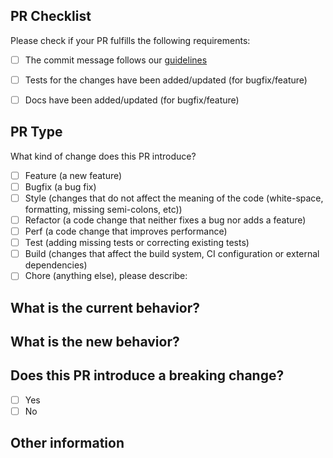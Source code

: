 ## PR Checklist
Please check if your PR fulfills the following requirements:

- [ ] The commit message follows our [guidelines](https://github.com/Sonia-corporation/conventional-changelog/blob/master/CONTRIBUTING.md)
- [ ] Tests for the changes have been added/updated (for bugfix/feature)
- [ ] Docs have been added/updated (for bugfix/feature)


## PR Type
What kind of change does this PR introduce?

<!-- Please check the one that applies to this PR using "x". -->
- [ ] Feature (a new feature)
- [ ] Bugfix (a bug fix)
- [ ] Style (changes that do not affect the meaning of the code (white-space, formatting, missing semi-colons, etc))
- [ ] Refactor (a code change that neither fixes a bug nor adds a feature)
- [ ] Perf (a code change that improves performance)
- [ ] Test (adding missing tests or correcting existing tests)
- [ ] Build (changes that affect the build system, CI configuration or external dependencies)
- [ ] Chore (anything else), please describe:

## What is the current behavior?
<!-- Please describe the current behavior that you are modifying, or link to a relevant issue. -->


## What is the new behavior?


## Does this PR introduce a breaking change?
- [ ] Yes
- [ ] No

<!-- If this PR contains a breaking change, please describe the impact and migration path for existing applications below. -->


## Other information
